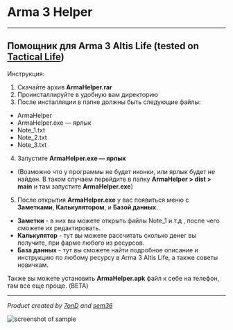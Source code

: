 # Arma 3 Helper
------------------------------------------------
## Помощник для Arma 3 Altis Life (tested on [Tactical Life](https://forum.tactical-life.ru/))
Инструкция:
1. Скачайте архив **ArmaHelper.rar**
2. Проинсталлируйте в удобную вам директорию
3. После инсталляции в папке должны быть следующие файлы:
* ArmaHelper
* ArmaHelper.exe — ярлык
* Note_1.txt
* Note_2.txt
* Note_3.txt
4. Запустите **ArmaHelper.exe — ярлык**
* (Возможно что у программы не будет иконки, или ярлык будет не найден. В таком случаем перейдите в папку **ArmaHelper > dist > main** и там запустите **ArmaHelper.exe**)
5. После открытия **ArmaHelper.exe** у вас появиться меню с **Заметками**, **Калькулятором**, и **Базой данных**.
* **Заметки** - в них вы можете открыть файлы Note_1 и.т.д , после чего сможете их редактировать.
* **Калькулятор** - тут вы можете рассчитать сколько денег вы получите, при фарме любого из ресурсов.
* **База данных** - тут вы сможете найти подробное описание и инструкцию по любому ресурсу в Arma 3 Altis Life, а также  советы новичкам.

Также вы можете установить **ArmaHelper.apk** файл к себе на телефон, там все еще проще. (BETA)

-----------------------------------------
_Product created by  [7onD](https://github.com/7onD) and [sem36](https://github.com/sem36)_


![screenshot of sample](https://cdn.cloudflare.steamstatic.com/steam/apps/107410/capsule_616x353.jpg?t=1608211055)
